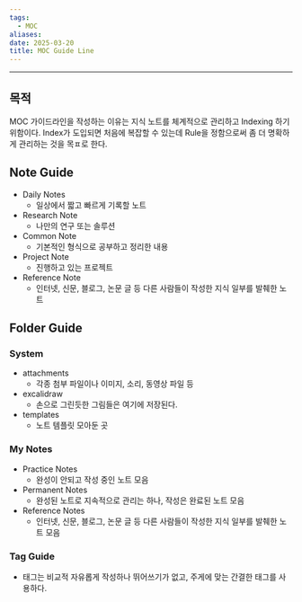 ```yaml
---
tags:
  - MOC
aliases: 
date: 2025-03-20
title: MOC Guide Line
---
```


---


## 목적

MOC 가이드라인을 작성하는 이유는 지식 노트를 체계적으로 관리하고 Indexing 하기 위함이다. Index가 도입되면 처음에 복잡할 수 있는데 Rule을 정함으로써 좀 더 명확하게 관리하는 것을 목ㅍ로 한다.


## Note Guide
- Daily Notes
	- 일상에서 짧고 빠르게 기록할 노트
- Research Note
	- 나만의 연구 또는 솔루션
- Common Note
	- 기본적인 형식으로 공부하고 정리한 내용  
- Project Note
	- 진행하고 있는 프로젝트
- Reference Note
	- 인터넷, 신문, 블로그, 논문 글 등 다른 사람들이 작성한 지식 일부를 발췌한 노트


## Folder Guide

### System
- attachments
	- 각종 첨부 파일이나 이미지, 소리, 동영상 파일 등
- excalidraw
	- 손으로 그린듯한 그림들은 여기에 저장된다.
- templates
	- 노트 템플릿 모아둔 곳

### My Notes
- Practice Notes
	- 완성이 안되고 작성 중인 노트 모음
- Permanent Notes
	- 완성된 노트로 지속적으로 관리는 하나, 작성은 완료된 노트 모음
- Reference Notes
	- 인터넷, 신문, 블로그, 논문 글 등 다른 사람들이 작성한 지식 일부를 발췌한 노트 모음
### Tag Guide
- 태그는 비교적 자유롭게 작성하나 뛰어쓰기가 없고, 주게에 맞는 간결한 태그를 사용하다.
